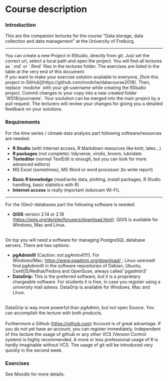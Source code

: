 # Course description

### Introduction

This are the companion lectures for the course "Data storage, data collection and data management" at the University of Freiburg.
<hr>
You can create a new Project in RStudio, directly from git. Just set the correct url, select a local path and open the project. You will
find all lectures as `.md` or `.Rmd` files in the lectures folder. The exercises are listed in the table at the very end of this document.<br>
<div class="alert alert-info">
If you want to make your exercise solution available to everyone, [fork this project in GitHub](https://github.com/modche/datacourse2018). Then, replace `modche` with your git-username while creating the RStudio project. Commit changes to your copy into a new created folder `WS18/yourname`. Your soulution can be merged into the main project by a pull request. The lecturers will review your changes for giving you a detailed feedback on your solutions.
</div>

### Requirements
For the time series / climate data analysis part following software/resources are needed:
<ul>
  <li><b>R Studio</b> (with Internet access, R Markdown resources like knitr, latex...)</li>
  <li><b>R packages</b> (not complete): tidyverse, viridis, broom, lubridate</li>
  <li><b>Texteditor</b> (normal TextEdit is enough, but you can look for more advanced editors)</li>
  <li>MS Excel (sometimes), MS Word or word processor (to write report)</li>
</ul>
<ul>
  <li><b>Basic R knowledge</b> (read/write data, plotting, install packages, R Studio handling, basic statistics with R)</li>
  <li><b>Internet access</b> is really important (eduroam Wi-Fi).</li>
</ul>
<hr>
For the (Geo)-databases part the following software is needed:
<ul>
  <li><b>QGIS</b> version 2.14 or 2.18 (<a href="https://qgis.org/de/site/forusers/download.html" target="_blank">https://qgis.org/de/site/forusers/download.html</a>). QGIS is available for Windows, Mac and Linux.</li>
</ul>
<br>
On top you will need a software for managing PostgreSQL database servers. There are two options:
<ul>
  <li><b>pgAdminIII</b> (Caution: not pgAmin4!!!!). For Windows/Mac:&nbsp;<a href="https://www.pgadmin.org/download/" target="_blank">https://www.pgadmin.org/download/</a>&nbsp;; Linux userswill find pgAdminIII in the software repositories&nbsp;of Debian, Ubuntu, CentOS/Redhat/Fedora and OpenSuse, always called 'pgadmin3'</li>
  <li><b>DataGrip: </b>This is the preferred software, but it is a proprietary chargeable software. For students it is free, in case you register using a university mail adress. DataGrip is available for Windows, Mac and Linux.&nbsp;</li>
</ul><br>
DataGrip is way more powerful than pgAdmin, but not open Source. You can accomplish the lecture with both products.<br><br>
Furthermore a Github (<a href="https://github.com/" target="_blank">https://github.com</a>)&nbsp;Account is of great advantage. If you do not yet have an account, you can register immediately. Independent of this lecture the usage of github or any other VCS (Version Control system) is highly recommended. A more or less professional usage of R is hardly imaginable without VCS. The usage of git will be introduced very quickly in the second week.

### Exercises

See Moodle for more details.
